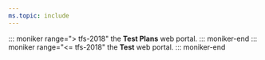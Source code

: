 ```yaml
---
ms.topic: include
---
```

::: moniker range="> tfs-2018"
the **Test Plans** web portal.
::: moniker-end
::: moniker range="<= tfs-2018"
the **Test** web portal.
::: moniker-end
